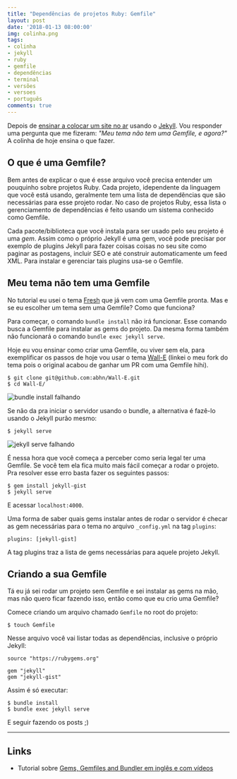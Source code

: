 ```yaml
---
title: "Dependências de projetos Ruby: Gemfile"
layout: post
date: '2018-01-13 08:00:00'
img: colinha.png
tags:
- colinha
- jekyll
- ruby
- gemfile
- dependências
- terminal
- versões
- versoes
- português
comments: true
---
```


Depois de [ensinar a colocar um site no ar](http://jtemporal.com/do-tema-ao-ar/) usando o [Jekyll](https://jekyllrb.com/). Vou responder uma pergunta que me fizeram: _"Meu tema não tem uma Gemfile, e agora?"_ A colinha de hoje ensina o que fazer.

## O que é uma Gemfile?

Bem antes de explicar o que é esse arquivo você precisa entender um pouquinho sobre projetos Ruby. Cada projeto, idependente da linguagem que você está usando, geralmente tem uma lista de dependências que são necessárias para esse projeto rodar. No caso de projetos Ruby, essa lista o gerenciamento de dependências é feito usando um sistema conhecido como Gemfile.

Cada pacote/biblioteca que você instala para ser usado pelo seu projeto é uma _gem_. Assim como o próprio Jekyll é uma gem, você pode precisar por exemplo de plugins Jekyll para fazer coisas coisas no seu site como paginar as postagens, incluir SEO e até construir automaticamente um feed XML. Para instalar e gerenciar tais plugins usa-se o Gemfile.

## Meu tema não tem uma Gemfile
No tutorial eu usei o tema [Fresh](http://jekyllthemes.org/themes/fresh/) que já vem com uma Gemfile pronta. Mas e se eu escolher um tema sem uma Gemfile? Como que funciona?

Para começar, o comando `bundle install` não irá funcionar. Esse comando busca a Gemfile para instalar as gems do projeto. Da mesma forma também não funcionará o comando `bundle exec jekyll serve`.

Hoje eu vou ensinar como criar uma Gemfile, ou viver sem ela, para exemplificar os passos de hoje vou usar o tema [Wall-E](https://github.com/jtemporal/Wall-E) (linkei o meu fork do tema pois o original acabou de ganhar um PR com uma Gemfile hihi).

``` console
$ git clone git@github.com:abhn/Wall-E.git
$ cd Wall-E/
```

![bundle install falhando](https://i.imgur.com/Efo1e1C.png)

Se não da pra iniciar o servidor usando o bundle, a alternativa é fazê-lo usando o Jekyll purão mesmo:

``` console
$ jekyll serve
```

![jekyll serve falhando](https://i.imgur.com/RGYPVQu.png)

É nessa hora que você começa a perceber como seria legal ter uma Gemfile. Se você tem ela fica muito mais fácil começar a rodar o projeto. Pra resolver esse erro basta fazer os seguintes passos:

``` console
$ gem install jekyll-gist
$ jekyll serve
```

E acessar `localhost:4000`.

Uma forma de saber quais gems instalar antes de rodar o servidor é checar as gem necessárias para o tema no arquivo `_config.yml` na tag `plugins`:

``` plaintext
plugins: [jekyll-gist]
```

A tag plugins traz a lista de gems necessárias para aquele projeto Jekyll.

## Criando a sua Gemfile
Tá eu já sei rodar um projeto sem Gemfile e sei instalar as gems na mão, mas não quero ficar fazendo isso, então como que eu crio uma Gemfile?

Comece criando um arquivo chamado `Gemfile` no root do projeto:

``` console
$ touch Gemfile
```

Nesse arquivo você vai listar todas as dependências, inclusive o próprio Jekyll:

``` plaintext
source "https://rubygems.org"

gem "jekyll"
gem "jekyll-gist"
```

Assim é só executar:
``` console
$ bundle install
$ bundle exec jekyll serve
```
E seguir fazendo os posts ;)

----
## Links
- Tutorial sobre [Gems, Gemfiles and Bundler em inglês e com vídeos](https://learn.cloudcannon.com/jekyll/gemfiles-and-the-bundler/)
